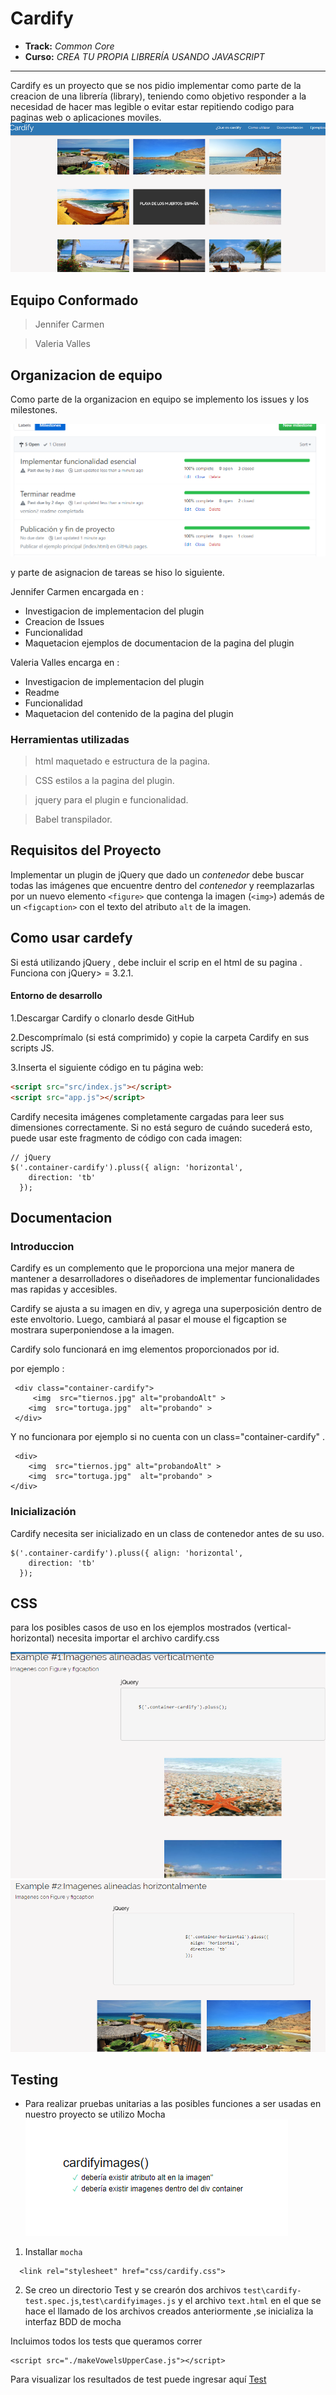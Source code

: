 # Cardify

* **Track:** _Common Core_
* **Curso:** _CREA TU PROPIA LIBRERÍA USANDO JAVASCRIPT_
***

Cardify es un proyecto  que se nos pidio implementar como parte de la creacion de una librería (library), teniendo como objetivo responder a la necesidad de hacer mas legible o evitar estar repitiendo codigo para paginas web o aplicaciones moviles.
![pagina](public/assets/docs/pagina.png) 

## Equipo Conformado

> Jennifer Carmen

> Valeria Valles 

## Organizacion de equipo

Como parte de la organizacion en equipo se implemento los issues y los milestones.

![Example](public/assets/docs/milestone.PNG) 


y parte de asignacion de tareas se hiso lo siguiente.

Jennifer Carmen encargada en : 

* Investigacion de implementacion del plugin 
* Creacion de Issues 
* Funcionalidad 
* Maquetacion ejemplos de documentacion de la pagina del plugin

Valeria Valles encarga en :

* Investigacion de implementacion del plugin 
* Readme 
* Funcionalidad 
* Maquetacion del contenido de la pagina del plugin

### Herramientas utilizadas

> html  maquetado e estructura de la pagina.

> CSS estilos a la pagina del plugin.

> jquery para el plugin e funcionalidad.

> Babel transpilador.



## Requisitos del Proyecto

Implementar un plugin de jQuery que dado un _contenedor_ debe buscar todas las
imágenes que encuentre dentro del _contenedor_ y reemplazarlas por un nuevo
elemento `<figure>` que contenga la imagen (`<img>`) además de un `<figcaption>`
con el texto del atributo `alt` de la imagen.

## Como usar cardefy


Si está utilizando jQuery , debe incluir el scrip en el html de su pagina . Funciona con jQuery> = 3.2.1.

#### Entorno de desarrollo 

1.Descargar Cardify  o clonarlo desde GitHub

2.Descomprímalo (si está comprimido) y copie la carpeta Cardify en sus scripts JS.

3.Inserta el siguiente código en tu página web:

```html
<script src="src/index.js"></script>
<script src="app.js"></script>
```

Cardify necesita imágenes completamente cargadas para leer sus dimensiones correctamente. Si no está seguro de cuándo sucederá esto, puede usar este fragmento de código con cada imagen:

```
// jQuery
$('.container-cardify').pluss({ align: 'horizontal',
    direction: 'tb'
  });
```
## Documentacion

### Introduccion 

Cardify es un complemento que le proporciona una mejor manera de mantener a desarrolladores o diseñadores de implementar funcionalidades mas rapidas y accesibles.

Cardify se  ajusta a su imagen en  div, y agrega una superposición dentro de este envoltorio. Luego, cambiará al pasar el mouse el figcaption se mostrara superponiendose a la imagen.

Cardify solo funcionará en img elementos proporcionados por id.

por ejemplo :

```
 <div class="container-cardify">      
     <img  src="tiernos.jpg" alt="probandoAlt" >
    <img  src="tortuga.jpg"  alt="probando" > 
 </div>
```
Y no funcionara por ejemplo si no cuenta con un class="container-cardify" .

```
 <div>
    <img  src="tiernos.jpg" alt="probandoAlt" >
    <img  src="tortuga.jpg"  alt="probando" > 
</div>
```
### Inicialización

Cardify necesita ser inicializado en un class de contenedor antes de su uso.

```
$('.container-cardify').pluss({ align: 'horizontal',
    direction: 'tb'
  });
```

## CSS
para los posibles casos de uso en los ejemplos mostrados (vertical-horizontal) necesita importar el archivo cardify.css

![ejemplo1](public/assets/docs/ejemplo1.PNG) 
![ejemplo2](public/assets/docs/ejemplo2.PNG) 

## Testing
- Para realizar pruebas unitarias a las posibles funciones a ser usadas en nuestro proyecto se utilizo Mocha
![ejemplo1](public/assets/docs/test.PNG) 

1. Installar `mocha`
```
  <link rel="stylesheet" href="css/cardify.css">
```
2. Se creo un directorio Test y se crearón dos archivos `test\cardify-test.spec.js`,`test\cardifyimages.js` y el archivo `text.html`
en el que se hace el llamado de los archivos creados anteriormente ,se inicializa la interfaz BDD de mocha

Incluimos todos los tests que queramos correr
```
<script src="./makeVowelsUpperCase.js"></script>

```

Para visualizar los resultados de test puede ingresar aquí 
[Test](https://jennifercarmen.github.io/cardify/public/test/test.html)
